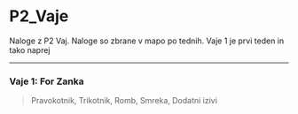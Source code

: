 # P2_Vaje

Naloge z P2 Vaj. Naloge so zbrane v mapo po tednih. Vaje 1 je prvi teden in tako naprej

---


### Vaje 1: For Zanka
> Pravokotnik,
> Trikotnik,
> Romb,
> Smreka,
> Dodatni izivi

### 
